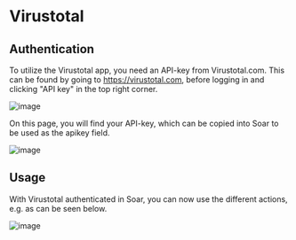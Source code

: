 # Virustotal

## Authentication
To utilize the Virustotal app, you need an API-key from Virustotal.com. This can be found by going to https://virustotal.com, before logging in and clicking "API key" in the top right corner.

![image](https://user-images.githubusercontent.com/5719530/159193160-ad0b2175-c77c-49df-8bcb-4644b48dcae9.png)

On this page, you will find your API-key, which can be copied into Soar to be used as the apikey field.

![image](https://user-images.githubusercontent.com/5719530/159193189-7ffb7789-ef34-4e9e-836c-fc2345ecf249.png)

## Usage
With Virustotal authenticated in Soar, you can now use the different actions, e.g. as can be seen below.

![image](https://user-images.githubusercontent.com/5719530/159193249-bd791ce3-9bc3-40ba-a69c-8016356e4a6a.png)
